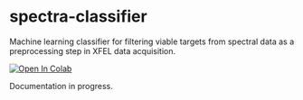 # spectra-classifier
Machine learning classifier for filtering viable targets from spectral data as a preprocessing step in XFEL data acquisition.

[![Open In Colab](https://colab.research.google.com/assets/colab-badge.svg)](https://colab.research.google.com/github/remiBoudreau/spectra-classifier/blob/main/spectra-classifier.ipynb)

Documentation in progress.

